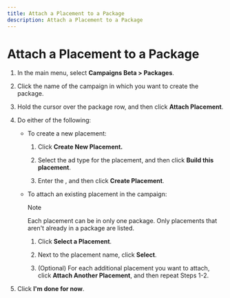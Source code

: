 ```yaml
---
title: Attach a Placement to a Package
description: Attach a Placement to a Package
---
```


# Attach a Placement to a Package

1. In the main menu, select **Campaigns Beta > Packages**.

1. Click the name of the campaign in which you want to create the package.

1. Hold the cursor over the package row, and then click **Attach Placement**.

1. Do either of the following:

    * To create a new placement:

        1. Click **Create New Placement.**

        1.  Select the ad type for the placement, and then click **Build this placement**.

        1. Enter the <!--[placement settings](placement-settings.md)-->, and then click **Create Placement**.

    * To attach an existing placement in the campaign:

       >[!NOTE]
       >
       >Each placement can be in only one package. Only placements that aren't already in a package are listed.
    
        1. Click **Select a Placement**.

        1. Next to the placement name, click **Select**.

        1. (Optional) For each additional placement you want to attach, click **Attach Another Placement**, and then repeat Steps 1-2.

1. Click **I'm done for now**.

<!-- 
>[!MORELIKETHIS]
>
>* [About Package Management](package-about.md)
>* [Create a Package](package-create.md)
>* [Package Settings](package-settings.md)
-->
